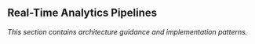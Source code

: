 ## Real-Time Analytics Pipelines

_This section contains architecture guidance and implementation patterns._
